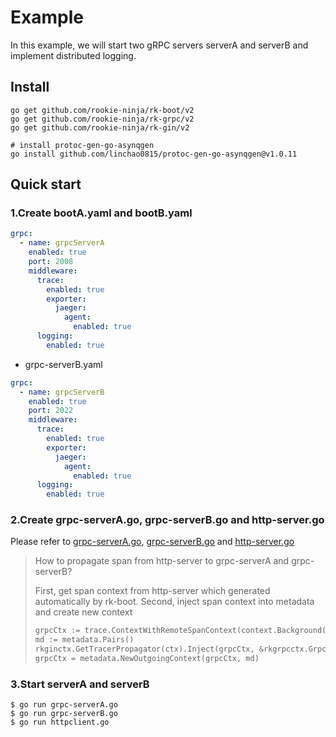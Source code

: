 # Example
In this example, we will start two gRPC servers serverA and serverB and implement distributed logging.

## Install
```shell
go get github.com/rookie-ninja/rk-boot/v2
go get github.com/rookie-ninja/rk-grpc/v2
go get github.com/rookie-ninja/rk-gin/v2

# install protoc-gen-go-asynqgen
go install github.com/linchao0815/protoc-gen-go-asynqgen@v1.0.11
```

## Quick start
### 1.Create bootA.yaml and bootB.yaml

```yaml
grpc:
  - name: grpcServerA
    enabled: true
    port: 2008
    middleware:
      trace:
        enabled: true
        exporter:
          jaeger:
            agent:
              enabled: true
      logging:
        enabled: true
```

- grpc-serverB.yaml

```yaml
grpc:
  - name: grpcServerB
    enabled: true
    port: 2022
    middleware:
      trace:
        enabled: true
        exporter:
          jaeger:
            agent:
              enabled: true
      logging:
        enabled: true
```

### 2.Create grpc-serverA.go, grpc-serverB.go and http-server.go
Please refer to [grpc-serverA.go](grpc-serverA.go), [grpc-serverB.go](grpc-serverB.go) and [http-server.go](http-server.go)

> How to propagate span from http-server to grpc-serverA and grpc-serverB?
> 
> First, get span context from http-server which generated automatically by rk-boot. Second, inject span context into metadata and create new context
> ```go
> grpcCtx := trace.ContextWithRemoteSpanContext(context.Background(), rkginctx.GetTraceSpan(ctx).SpanContext())
> md := metadata.Pairs()
> rkginctx.GetTracerPropagator(ctx).Inject(grpcCtx, &rkgrpcctx.GrpcMetadataCarrier{Md: &md})
> grpcCtx = metadata.NewOutgoingContext(grpcCtx, md)
> ```

### 3.Start serverA and serverB

```shell
$ go run grpc-serverA.go
$ go run grpc-serverB.go
$ go run httpclient.go
```
